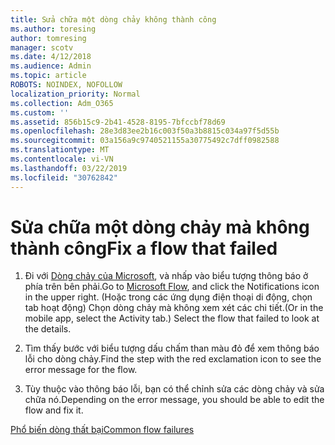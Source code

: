 ```yaml
---
title: Sửa chữa một dòng chảy không thành công
ms.author: toresing
author: tomresing
manager: scotv
ms.date: 4/12/2018
ms.audience: Admin
ms.topic: article
ROBOTS: NOINDEX, NOFOLLOW
localization_priority: Normal
ms.collection: Adm_O365
ms.custom: ''
ms.assetid: 856b15c9-2b41-4528-8195-7bfccbf78d69
ms.openlocfilehash: 28e3d83ee2b16c003f50a3b8815c034a97f5d55b
ms.sourcegitcommit: 03a156a9c9740521155a30775492c7dff0982588
ms.translationtype: MT
ms.contentlocale: vi-VN
ms.lasthandoff: 03/22/2019
ms.locfileid: "30762842"
---
```

# <a name="fix-a-flow-that-failed"></a><span data-ttu-id="b4fee-102">Sửa chữa một dòng chảy mà không thành công</span><span class="sxs-lookup"><span data-stu-id="b4fee-102">Fix a flow that failed</span></span>

1. <span data-ttu-id="b4fee-103">Đi với [Dòng chảy của Microsoft](https://flow.microsoft.com/), và nhấp vào biểu tượng thông báo ở phía trên bên phải.</span><span class="sxs-lookup"><span data-stu-id="b4fee-103">Go to [Microsoft Flow](https://flow.microsoft.com/), and click the Notifications icon in the upper right.</span></span> <span data-ttu-id="b4fee-104">(Hoặc trong các ứng dụng điện thoại di động, chọn tab hoạt động) Chọn dòng chảy mà không xem xét các chi tiết.</span><span class="sxs-lookup"><span data-stu-id="b4fee-104">(Or in the mobile app, select the Activity tab.) Select the flow that failed to look at the details.</span></span>
    
2. <span data-ttu-id="b4fee-105">Tìm thấy bước với biểu tượng dấu chấm than màu đỏ để xem thông báo lỗi cho dòng chảy.</span><span class="sxs-lookup"><span data-stu-id="b4fee-105">Find the step with the red exclamation icon to see the error message for the flow.</span></span>
    
3. <span data-ttu-id="b4fee-106">Tùy thuộc vào thông báo lỗi, bạn có thể chỉnh sửa các dòng chảy và sửa chữa nó.</span><span class="sxs-lookup"><span data-stu-id="b4fee-106">Depending on the error message, you should be able to edit the flow and fix it.</span></span> 
    
[<span data-ttu-id="b4fee-107">Phổ biến dòng thất bại</span><span class="sxs-lookup"><span data-stu-id="b4fee-107">Common flow failures</span></span>](https://go.microsoft.com/fwlink/?linkid=872110)
  


